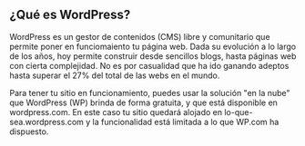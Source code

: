 ## ¿Qué es WordPress?

WordPress es un gestor de contenidos \(CMS\) libre y comunitario que permite poner en funciomaiento tu página web. Dada su evolución a lo largo de los años, hoy permite construir desde sencillos blogs, hasta páginas web con cierta complejidad. No es por casualidad que ha ido ganando adeptos hasta superar el 27% del total de las webs en el mundo.

Para tener tu sitio en funcionamiento, puedes usar la solución "en la nube" que WordPress \(WP\) brinda de forma gratuita, y que está disponible en wordpress.com. En este caso tu sitio quedará alojado en lo-que-sea.wordpress.com y la funcionalidad está limitada a lo que WP.com ha dispuesto.

